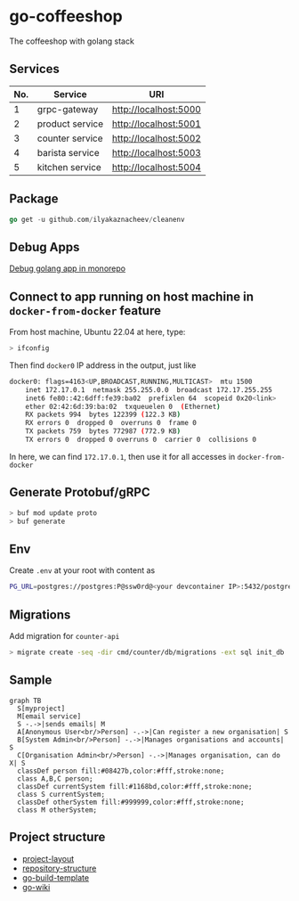 # go-coffeeshop

The coffeeshop with golang stack

## Services

No. | Service | URI
--- | --- | ---
1 | grpc-gateway | [http://localhost:5000](http://localhost:5000)
2 | product service | [http://localhost:5001](http://localhost:5001)
3 | counter service | [http://localhost:5002](http://localhost:5002)
4 | barista service | [http://localhost:5003](http://localhost:5003)
5 | kitchen service | [http://localhost:5004](http://localhost:5004)

## Package

```go
go get -u github.com/ilyakaznacheev/cleanenv
```

## Debug Apps

[Debug golang app in monorepo](https://github.com/thangchung/go-coffeeshop/wiki/Golang#debug-app-in-monorepo)

## Connect to app running on host machine in `docker-from-docker` feature

From host machine, Ubuntu 22.04 at here, type:

```bash
> ifconfig
```

Then find `docker0` IP address in the output, just like

```bash
docker0: flags=4163<UP,BROADCAST,RUNNING,MULTICAST>  mtu 1500
    inet 172.17.0.1  netmask 255.255.0.0  broadcast 172.17.255.255
    inet6 fe80::42:6dff:fe39:ba02  prefixlen 64  scopeid 0x20<link>
    ether 02:42:6d:39:ba:02  txqueuelen 0  (Ethernet)
    RX packets 994  bytes 122399 (122.3 KB)
    RX errors 0  dropped 0  overruns 0  frame 0
    TX packets 759  bytes 772987 (772.9 KB)
    TX errors 0  dropped 0 overruns 0  carrier 0  collisions 0
```

In here, we can find `172.17.0.1`, then use it for all accesses in `docker-from-docker`

## Generate Protobuf/gRPC

```bash
> buf mod update proto
> buf generate
```

## Env

Create `.env` at your root with content as

```bash
PG_URL=postgres://postgres:P@ssw0rd@<your devcontainer IP>:5432/postgres
```

## Migrations

Add migration for `counter-api`

```bash
> migrate create -seq -dir cmd/counter/db/migrations -ext sql init_db
```

## Sample

``` mermaid
graph TB
  S[myproject]
  M[email service]
  S -.->|sends emails| M
  A[Anonymous User<br/>Person] -.->|Can register a new organisation| S
  B[System Admin<br/>Person] -.->|Manages organisations and accounts| S
  C[Organisation Admin<br/>Person] -.->|Manages organisation, can do X| S
  classDef person fill:#08427b,color:#fff,stroke:none;
  class A,B,C person;
  classDef currentSystem fill:#1168bd,color:#fff,stroke:none;
  class S currentSystem;
  classDef otherSystem fill:#999999,color:#fff,stroke:none;
  class M otherSystem;
```

## Project structure

- [project-layout](https://github.com/golang-standards/project-layout)
- [repository-structure](https://peter.bourgon.org/go-best-practices-2016/#repository-structure)
- [go-build-template](https://github.com/thockin/go-build-template)
- [go-wiki](https://github.com/golang/go/wiki/Articles#general)
